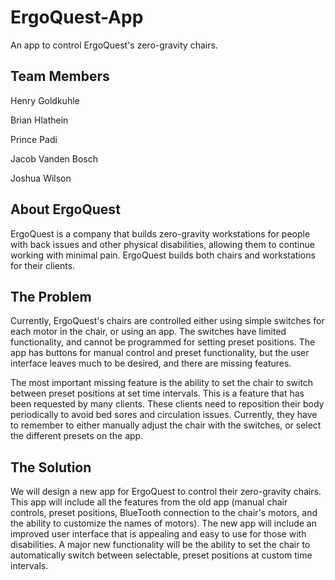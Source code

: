 # ErgoQuest-App
An app to control ErgoQuest's zero-gravity chairs.

## Team Members
Henry Goldkuhle

Brian Hlathein

Prince Padi

Jacob Vanden Bosch

Joshua Wilson

## About ErgoQuest
ErgoQuest is a company that builds zero-gravity workstations for people with back issues and other physical disabilities, allowing them to continue working with minimal pain. ErgoQuest builds both chairs and workstations for their clients. 

## The Problem
Currently, ErgoQuest's chairs are controlled either using simple switches for each motor in the chair, or using an app. The switches have limited functionality, and cannot be programmed for setting preset positions. The app has buttons for manual control and preset functionality, but the user interface leaves much to be desired, and there are missing features.

The most important missing feature is the ability to set the chair to switch between preset positions at set time intervals. This is a feature that has been requested by many clients. These clients need to reposition their body periodically to avoid bed sores and circulation issues. Currently, they have to remember to either manually adjust the chair with the switches, or select the different presets on the app.

## The Solution
We will design a new app for ErgoQuest to control their zero-gravity chairs. This app will include all the features from the old app (manual chair controls, preset positions, BlueTooth connection to the chair's motors, and the ability to customize the names of motors). The new app will include an improved user interface that is appealing and easy to use for those with disabilities. A major new functionality will be the ability to set the chair to automatically switch between selectable, preset positions at custom time intervals.
